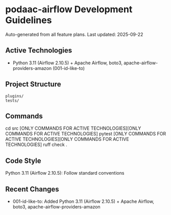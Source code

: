# podaac-airflow Development Guidelines

Auto-generated from all feature plans. Last updated: 2025-09-22

## Active Technologies
- Python 3.11 (Airflow 2.10.5) + Apache Airflow, boto3, apache-airflow-providers-amazon (001-id-like-to)

## Project Structure
```
plugins/
tests/
```

## Commands
cd src [ONLY COMMANDS FOR ACTIVE TECHNOLOGIES][ONLY COMMANDS FOR ACTIVE TECHNOLOGIES] pytest [ONLY COMMANDS FOR ACTIVE TECHNOLOGIES][ONLY COMMANDS FOR ACTIVE TECHNOLOGIES] ruff check .

## Code Style
Python 3.11 (Airflow 2.10.5): Follow standard conventions

## Recent Changes
- 001-id-like-to: Added Python 3.11 (Airflow 2.10.5) + Apache Airflow, boto3, apache-airflow-providers-amazon

<!-- MANUAL ADDITIONS START -->
<!-- MANUAL ADDITIONS END -->
